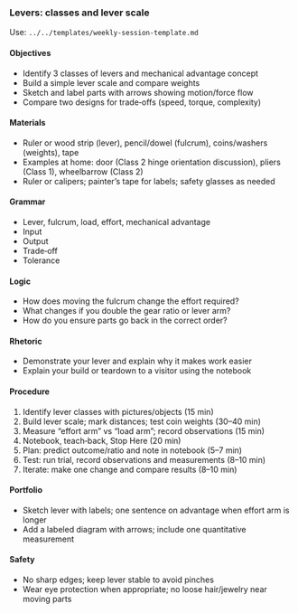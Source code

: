 ### Levers: classes and lever scale

Use: `../../templates/weekly-session-template.md`

#### Objectives
- Identify 3 classes of levers and mechanical advantage concept
- Build a simple lever scale and compare weights
- Sketch and label parts with arrows showing motion/force flow
- Compare two designs for trade‑offs (speed, torque, complexity)

#### Materials
- Ruler or wood strip (lever), pencil/dowel (fulcrum), coins/washers (weights), tape
- Examples at home: door (Class 2 hinge orientation discussion), pliers (Class 1), wheelbarrow (Class 2)
- Ruler or calipers; painter’s tape for labels; safety glasses as needed

#### Grammar
- Lever, fulcrum, load, effort, mechanical advantage
- Input
- Output
- Trade‑off
- Tolerance

#### Logic
- How does moving the fulcrum change the effort required?
- What changes if you double the gear ratio or lever arm?
- How do you ensure parts go back in the correct order?

#### Rhetoric
- Demonstrate your lever and explain why it makes work easier
- Explain your build or teardown to a visitor using the notebook

#### Procedure
1) Identify lever classes with pictures/objects (15 min)
2) Build lever scale; mark distances; test coin weights (30–40 min)
3) Measure “effort arm” vs “load arm”; record observations (15 min)
4) Notebook, teach‑back, Stop Here (20 min)
5) Plan: predict outcome/ratio and note in notebook (5–7 min)
6) Test: run trial, record observations and measurements (8–10 min)
7) Iterate: make one change and compare results (8–10 min)

#### Portfolio
- Sketch lever with labels; one sentence on advantage when effort arm is longer
- Add a labeled diagram with arrows; include one quantitative measurement

#### Safety
- No sharp edges; keep lever stable to avoid pinches
- Wear eye protection when appropriate; no loose hair/jewelry near moving parts

<!-- enriched: v1 -->
